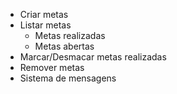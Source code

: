 - Criar metas 
- Listar metas
  - Metas realizadas
  - Metas abertas
- Marcar/Desmacar metas realizadas
- Remover metas
- Sistema de mensagens